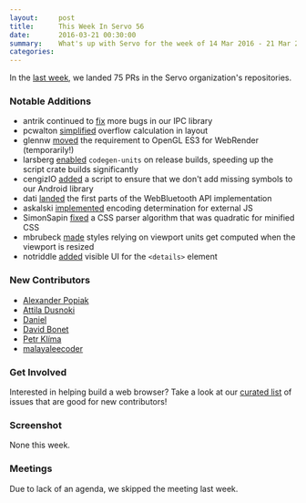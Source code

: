 ```yaml
---
layout:     post
title:      This Week In Servo 56
date:       2016-03-21 00:30:00
summary:    What's up with Servo for the week of 14 Mar 2016 - 21 Mar 2016
categories:
---
```


In the [last week](https://github.com/pulls?page=1&q=is%3Apr+is%3Amerged+closed%3A2016-03-14..2016-03-21+user%3Aservo), we landed 75 PRs in the Servo organization's repositories.

### Notable Additions

 - antrik continued to [fix](https://github.com/servo/ipc-channel/pull/52) more bugs in our IPC library
 - pcwalton [simplified](https://github.com/servo/servo/pull/10064) overflow calculation in layout
 - glennw [moved](https://github.com/servo/gleam/pull/69) the requirement to OpenGL ES3 for WebRender (temporarily!)
 - larsberg [enabled](https://github.com/servo/servo/pull/9987) `codegen-units` on release builds, speeding up the script crate builds significantly
 - cengizIO [added](https://github.com/servo/servo/pull/9981) a script to ensure that we don't add missing symbols to our Android library
 - dati [landed](https://github.com/servo/servo/pull/9838) the first parts of the WebBluetooth API implementation
 - askalski [implemented](https://github.com/servo/servo/pull/10079) encoding determination for external JS
 - SimonSapin [fixed](https://github.com/servo/rust-cssparser/pull/102) a CSS parser algorithm that was quadratic for minified CSS
 - mbrubeck [made](https://github.com/servo/servo/pull/9876) styles relying on viewport units get computed when the viewport is resized
 - notriddle [added](https://github.com/servo/servo/pull/9586) visible UI for the `<details>` element

### New Contributors

 - [Alexander Popiak](https://github.com/apopiak)
 - [Attila Dusnoki](https://github.com/dati91)
 - [Daniel](https://github.com/ddefisher)
 - [David Bonet](https://github.com/davidbm)
 - [Petr Klíma](https://github.com/qaxi)
 - [malayaleecoder](https://github.com/malayaleecoder)

### Get Involved

Interested in helping build a web browser? Take a look at our [curated list](https://starters.servo.org/) of issues that are good for new contributors!

### Screenshot

None this week.

### Meetings

Due to lack of an agenda, we skipped the meeting last week.
